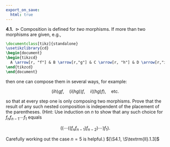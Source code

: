 ```yaml
---
export_on_save:
  html: true
---
```

<style>
.katex-display { overflow: auto hidden }
img { display: block; margin: 0 auto }
.tikz { display: flex; justify-content: center; align-items: center }
</style>

$\textbf{4.1.} \enspace \triangleright$ Composition is defined for _two_ morphisms. If more than two morphisms are given, e.g.,

```latex {cmd=true, hide=true, latex_zoom=200%}
\documentclass[tikz]{standalone}
\usetikzlibrary{cd}
\begin{document}
\begin{tikzcd}
  A \arrow[r, "f"] & B \arrow[r,"g"] & C \arrow[r, "h"] & D \arrow[r,"i"] & E,
\end{tikzcd}
\end{document}
```

then one can compose them in several ways, for example:

$$
(ih)gf, \quad (i(hg))f, \quad i((hg)f), \quad \text{etc.}
$$

so that at every step one is only composing two morphisms. Prove that the result of any such nested composition is independent of the placement of the parentheses. 
(Hint: Use induction on $n$ to show that any such choice for $f_nf_{n-1}\cdots f_{1}$ equals

$$
((\cdots((f_nf_{n-1})f_{n-2})\cdots)f_1).
$$

Carefully working out the case $n=5$ is helpful.) $[\S4.1, \S\textrm{II}.1.3]$